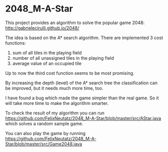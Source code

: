 2048_M-A-Star
=============

This project provides an algorithm to solve the popular game 2048: http://gabrielecirulli.github.io/2048/

The idea is based on the A* search algorithm. There are implemented 3 cost functions:

1. sum of all tiles in the playing field
2. number of all unassigned tiles in the playing field
3. average value of an occupied tile

Up to now the third cost function seems to be most promising.

By increasing the depth (level) of the A* search tree the classification can be improved, but it needs much more time, too.


I have found a bug which made the game simpler than the real game. So it will take more time to make the algorithm smarter.


To check the result of my algorithm you can run https://github.com/FelixNeutatz/2048_M-A-Star/blob/master/src/AStar.java
which solves a random sample game.


You can also play the game by running https://github.com/FelixNeutatz/2048_M-A-Star/blob/master/src/Game2048.java
